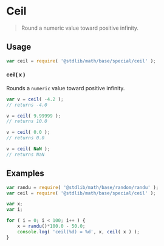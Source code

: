 Ceil
===

> Round a numeric value toward positive infinity.


<!-- <usage> -->

## Usage

``` javascript
var ceil = require( '@stdlib/math/base/special/ceil' );
```

#### ceil( x )

Rounds a `numeric` value toward positive infinity.

``` javascript
var v = ceil( -4.2 );
// returns -4.0

v = ceil( 9.99999 );
// returns 10.0

v = ceil( 0.0 );
// returns 0.0

v = ceil( NaN );
// returns NaN
```

<!-- </usage> -->


<!-- <examples> -->

## Examples

``` javascript
var randu = require( '@stdlib/math/base/random/randu' );
var ceil = require( '@stdlib/math/base/special/ceil' );

var x;
var i;

for ( i = 0; i < 100; i++ ) {
    x = randu()*100.0 - 50.0;
    console.log( 'ceil(%d) = %d', x, ceil( x ) );
}
```

<!-- </examples> -->


<!-- <links> -->

<!-- </links> -->
